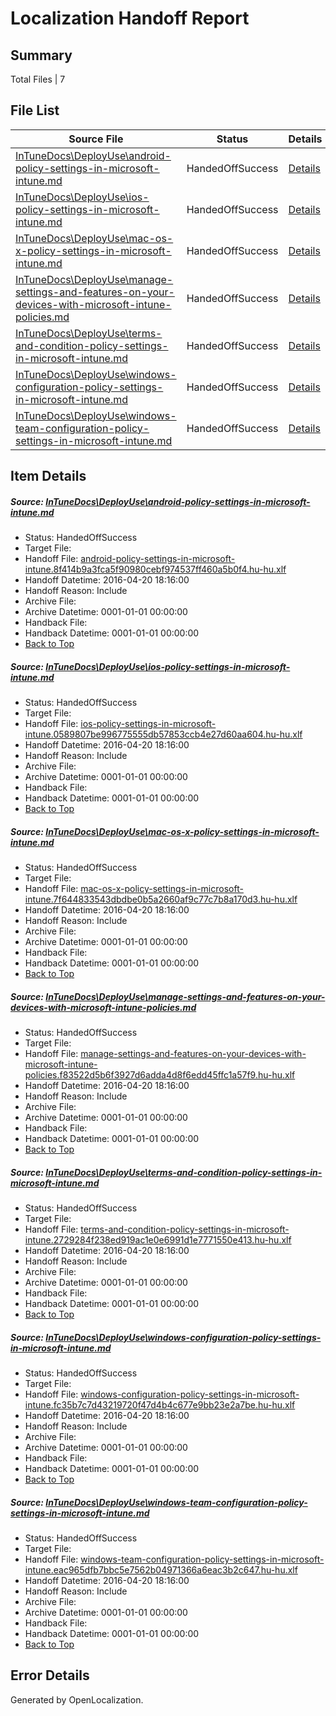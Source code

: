 # <a name='report-top'></a> Localization Handoff Report

## Summary
 Total Files | 7

## File List
 Source File | Status | Details 
 ----------- | ------ | ------- 
 [InTuneDocs\DeployUse\android-policy-settings-in-microsoft-intune.md](https://github.com/Microsoft/IntuneDocs-pr/blob/b69d30865ffc6453a19557e343674b9dbc6bcbd9/InTuneDocs/DeployUse/android-policy-settings-in-microsoft-intune.md) | HandedOffSuccess | [Details](#040b15af6225f0206f6f142ecc6c6a9e874883af26)
 [InTuneDocs\DeployUse\ios-policy-settings-in-microsoft-intune.md](https://github.com/Microsoft/IntuneDocs-pr/blob/b69d30865ffc6453a19557e343674b9dbc6bcbd9/InTuneDocs/DeployUse/ios-policy-settings-in-microsoft-intune.md) | HandedOffSuccess | [Details](#f3fbd261e7a09eef62085f897f0484641253dbb371)
 [InTuneDocs\DeployUse\mac-os-x-policy-settings-in-microsoft-intune.md](https://github.com/Microsoft/IntuneDocs-pr/blob/b69d30865ffc6453a19557e343674b9dbc6bcbd9/InTuneDocs/DeployUse/mac-os-x-policy-settings-in-microsoft-intune.md) | HandedOffSuccess | [Details](#4e21eba9aaead6e3b26485c234660bc420445f9174)
 [InTuneDocs\DeployUse\manage-settings-and-features-on-your-devices-with-microsoft-intune-policies.md](https://github.com/Microsoft/IntuneDocs-pr/blob/b69d30865ffc6453a19557e343674b9dbc6bcbd9/InTuneDocs/DeployUse/manage-settings-and-features-on-your-devices-with-microsoft-intune-policies.md) | HandedOffSuccess | [Details](#81eb607c6001275c5d2fd8d761ace6e7d3c98b1486)
 [InTuneDocs\DeployUse\terms-and-condition-policy-settings-in-microsoft-intune.md](https://github.com/Microsoft/IntuneDocs-pr/blob/b69d30865ffc6453a19557e343674b9dbc6bcbd9/InTuneDocs/DeployUse/terms-and-condition-policy-settings-in-microsoft-intune.md) | HandedOffSuccess | [Details](#49a5044def9045973b009cb6e3e0617a88d3c81b286)
 [InTuneDocs\DeployUse\windows-configuration-policy-settings-in-microsoft-intune.md](https://github.com/Microsoft/IntuneDocs-pr/blob/b69d30865ffc6453a19557e343674b9dbc6bcbd9/InTuneDocs/DeployUse/windows-configuration-policy-settings-in-microsoft-intune.md) | HandedOffSuccess | [Details](#90c46a2a71aa2cd9aed416016782f4c9e499b11f307)
 [InTuneDocs\DeployUse\windows-team-configuration-policy-settings-in-microsoft-intune.md](https://github.com/Microsoft/IntuneDocs-pr/blob/b69d30865ffc6453a19557e343674b9dbc6bcbd9/InTuneDocs/DeployUse/windows-team-configuration-policy-settings-in-microsoft-intune.md) | HandedOffSuccess | [Details](#c9a512391ab569e44b42df958c5228f6f94895f7309)

## Item Details
##### <a name='040b15af6225f0206f6f142ecc6c6a9e874883af26'></a> Source: [InTuneDocs\DeployUse\android-policy-settings-in-microsoft-intune.md](https://github.com/Microsoft/IntuneDocs-pr/blob/b69d30865ffc6453a19557e343674b9dbc6bcbd9/InTuneDocs/DeployUse/android-policy-settings-in-microsoft-intune.md)
* Status: HandedOffSuccess
* Target File: 
* Handoff File: [android-policy-settings-in-microsoft-intune.8f414b9a3fca5f90980cebf974537ff460a5b0f4.hu-hu.xlf](https://github.com/Microsoft/EM.handoff/blob/161547629b3714dbeb86df9ec087a19fe602f314/ol-handoff/Microsoft/IntuneDocs-pr.hu-hu/master/android-policy-settings-in-microsoft-intune.8f414b9a3fca5f90980cebf974537ff460a5b0f4.hu-hu.xlf)
* Handoff Datetime: 2016-04-20 18:16:00
* Handoff Reason: Include
* Archive File: 
* Archive Datetime: 0001-01-01 00:00:00
* Handback File: 
* Handback Datetime: 0001-01-01 00:00:00
* [Back to Top](#report-top)

##### <a name='f3fbd261e7a09eef62085f897f0484641253dbb371'></a> Source: [InTuneDocs\DeployUse\ios-policy-settings-in-microsoft-intune.md](https://github.com/Microsoft/IntuneDocs-pr/blob/b69d30865ffc6453a19557e343674b9dbc6bcbd9/InTuneDocs/DeployUse/ios-policy-settings-in-microsoft-intune.md)
* Status: HandedOffSuccess
* Target File: 
* Handoff File: [ios-policy-settings-in-microsoft-intune.0589807be996775555db57853ccb4e27d60aa604.hu-hu.xlf](https://github.com/Microsoft/EM.handoff/blob/161547629b3714dbeb86df9ec087a19fe602f314/ol-handoff/Microsoft/IntuneDocs-pr.hu-hu/master/ios-policy-settings-in-microsoft-intune.0589807be996775555db57853ccb4e27d60aa604.hu-hu.xlf)
* Handoff Datetime: 2016-04-20 18:16:00
* Handoff Reason: Include
* Archive File: 
* Archive Datetime: 0001-01-01 00:00:00
* Handback File: 
* Handback Datetime: 0001-01-01 00:00:00
* [Back to Top](#report-top)

##### <a name='4e21eba9aaead6e3b26485c234660bc420445f9174'></a> Source: [InTuneDocs\DeployUse\mac-os-x-policy-settings-in-microsoft-intune.md](https://github.com/Microsoft/IntuneDocs-pr/blob/b69d30865ffc6453a19557e343674b9dbc6bcbd9/InTuneDocs/DeployUse/mac-os-x-policy-settings-in-microsoft-intune.md)
* Status: HandedOffSuccess
* Target File: 
* Handoff File: [mac-os-x-policy-settings-in-microsoft-intune.7f644833543dbdbe0b5a2660af9c77c7b8a170d3.hu-hu.xlf](https://github.com/Microsoft/EM.handoff/blob/161547629b3714dbeb86df9ec087a19fe602f314/ol-handoff/Microsoft/IntuneDocs-pr.hu-hu/master/mac-os-x-policy-settings-in-microsoft-intune.7f644833543dbdbe0b5a2660af9c77c7b8a170d3.hu-hu.xlf)
* Handoff Datetime: 2016-04-20 18:16:00
* Handoff Reason: Include
* Archive File: 
* Archive Datetime: 0001-01-01 00:00:00
* Handback File: 
* Handback Datetime: 0001-01-01 00:00:00
* [Back to Top](#report-top)

##### <a name='81eb607c6001275c5d2fd8d761ace6e7d3c98b1486'></a> Source: [InTuneDocs\DeployUse\manage-settings-and-features-on-your-devices-with-microsoft-intune-policies.md](https://github.com/Microsoft/IntuneDocs-pr/blob/b69d30865ffc6453a19557e343674b9dbc6bcbd9/InTuneDocs/DeployUse/manage-settings-and-features-on-your-devices-with-microsoft-intune-policies.md)
* Status: HandedOffSuccess
* Target File: 
* Handoff File: [manage-settings-and-features-on-your-devices-with-microsoft-intune-policies.f83522d5b6f3927d6adda4d8f6edd45ffc1a57f9.hu-hu.xlf](https://github.com/Microsoft/EM.handoff/blob/161547629b3714dbeb86df9ec087a19fe602f314/ol-handoff/Microsoft/IntuneDocs-pr.hu-hu/master/manage-settings-and-features-on-your-devices-with-microsoft-intune-policies.f83522d5b6f3927d6adda4d8f6edd45ffc1a57f9.hu-hu.xlf)
* Handoff Datetime: 2016-04-20 18:16:00
* Handoff Reason: Include
* Archive File: 
* Archive Datetime: 0001-01-01 00:00:00
* Handback File: 
* Handback Datetime: 0001-01-01 00:00:00
* [Back to Top](#report-top)

##### <a name='49a5044def9045973b009cb6e3e0617a88d3c81b286'></a> Source: [InTuneDocs\DeployUse\terms-and-condition-policy-settings-in-microsoft-intune.md](https://github.com/Microsoft/IntuneDocs-pr/blob/b69d30865ffc6453a19557e343674b9dbc6bcbd9/InTuneDocs/DeployUse/terms-and-condition-policy-settings-in-microsoft-intune.md)
* Status: HandedOffSuccess
* Target File: 
* Handoff File: [terms-and-condition-policy-settings-in-microsoft-intune.2729284f238ed919ac1e0e6991d1e7771550e413.hu-hu.xlf](https://github.com/Microsoft/EM.handoff/blob/161547629b3714dbeb86df9ec087a19fe602f314/ol-handoff/Microsoft/IntuneDocs-pr.hu-hu/master/terms-and-condition-policy-settings-in-microsoft-intune.2729284f238ed919ac1e0e6991d1e7771550e413.hu-hu.xlf)
* Handoff Datetime: 2016-04-20 18:16:00
* Handoff Reason: Include
* Archive File: 
* Archive Datetime: 0001-01-01 00:00:00
* Handback File: 
* Handback Datetime: 0001-01-01 00:00:00
* [Back to Top](#report-top)

##### <a name='90c46a2a71aa2cd9aed416016782f4c9e499b11f307'></a> Source: [InTuneDocs\DeployUse\windows-configuration-policy-settings-in-microsoft-intune.md](https://github.com/Microsoft/IntuneDocs-pr/blob/b69d30865ffc6453a19557e343674b9dbc6bcbd9/InTuneDocs/DeployUse/windows-configuration-policy-settings-in-microsoft-intune.md)
* Status: HandedOffSuccess
* Target File: 
* Handoff File: [windows-configuration-policy-settings-in-microsoft-intune.fc35b7c7d43219720f47d4b4c677e9bb23e2a7be.hu-hu.xlf](https://github.com/Microsoft/EM.handoff/blob/161547629b3714dbeb86df9ec087a19fe602f314/ol-handoff/Microsoft/IntuneDocs-pr.hu-hu/master/windows-configuration-policy-settings-in-microsoft-intune.fc35b7c7d43219720f47d4b4c677e9bb23e2a7be.hu-hu.xlf)
* Handoff Datetime: 2016-04-20 18:16:00
* Handoff Reason: Include
* Archive File: 
* Archive Datetime: 0001-01-01 00:00:00
* Handback File: 
* Handback Datetime: 0001-01-01 00:00:00
* [Back to Top](#report-top)

##### <a name='c9a512391ab569e44b42df958c5228f6f94895f7309'></a> Source: [InTuneDocs\DeployUse\windows-team-configuration-policy-settings-in-microsoft-intune.md](https://github.com/Microsoft/IntuneDocs-pr/blob/b69d30865ffc6453a19557e343674b9dbc6bcbd9/InTuneDocs/DeployUse/windows-team-configuration-policy-settings-in-microsoft-intune.md)
* Status: HandedOffSuccess
* Target File: 
* Handoff File: [windows-team-configuration-policy-settings-in-microsoft-intune.eac965dfb7bbc5e7562b04971366a6eac3b2c647.hu-hu.xlf](https://github.com/Microsoft/EM.handoff/blob/161547629b3714dbeb86df9ec087a19fe602f314/ol-handoff/Microsoft/IntuneDocs-pr.hu-hu/master/windows-team-configuration-policy-settings-in-microsoft-intune.eac965dfb7bbc5e7562b04971366a6eac3b2c647.hu-hu.xlf)
* Handoff Datetime: 2016-04-20 18:16:00
* Handoff Reason: Include
* Archive File: 
* Archive Datetime: 0001-01-01 00:00:00
* Handback File: 
* Handback Datetime: 0001-01-01 00:00:00
* [Back to Top](#report-top)


## Error Details

Generated by OpenLocalization.
